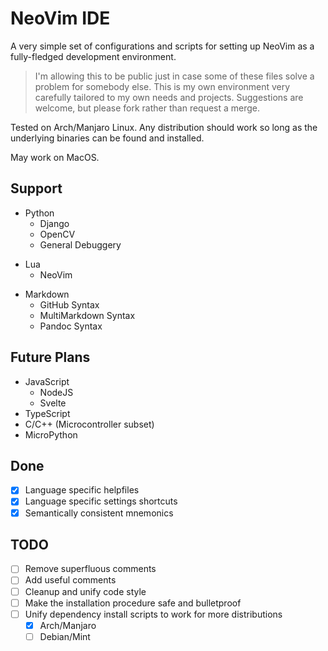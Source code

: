 # NeoVim IDE

A very simple set of configurations and scripts for setting up NeoVim as a fully-fledged development environment.

> I'm allowing this to be public just in case some of these files solve a problem for somebody else. This is my own environment very carefully tailored to my own needs and projects. Suggestions are welcome, but please fork rather than request a merge.

Tested on Arch/Manjaro Linux. Any distribution should work so long as the underlying binaries can be found and installed. 

May work on MacOS.


## Support
- Python
  - Django
  * OpenCV
  * General Debuggery
* Lua
  * NeoVim
- Markdown
  * GitHub Syntax
  * MultiMarkdown Syntax
  * Pandoc Syntax

## Future Plans
  * JavaScript
    * NodeJS
    * Svelte
  * TypeScript
  * C/C++ (Microcontroller subset)
  * MicroPython

## Done
- [x] Language specific helpfiles
- [x] Language specific settings shortcuts
- [x] Semantically consistent mnemonics

## TODO
* [ ] Remove superfluous comments
* [ ] Add useful comments
* [ ] Cleanup and unify code style
* [ ] Make the installation procedure safe and bulletproof
* [ ] Unify dependency install scripts to work for more distributions
    * [x] Arch/Manjaro
    * [ ] Debian/Mint
